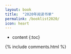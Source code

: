 ```yaml
---
layout: book
title:  "2020年阅读书单"
permalink: /booklist2020/
icon: heart
---
```


* content
{:toc}


<div class="grid">
    <!-- <div class="grid-item">
    </div> -->
</div>





<script src="{{ " /js/masonry.pkgd.min.js " | prepend: site.baseurl }}" charset="utf-8"></script>
<script src="{{ " /js/waterfall_2020.js " | prepend: site.baseurl }}" charset="utf-8"></script>

<!-- <h2 id="comments">Comments</h2> -->
{% include comments.html %}
